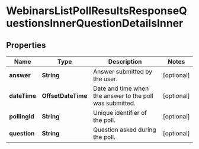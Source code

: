 

# WebinarsListPollResultsResponseQuestionsInnerQuestionDetailsInner


## Properties

| Name | Type | Description | Notes |
|------------ | ------------- | ------------- | -------------|
|**answer** | **String** | Answer submitted by the user. |  [optional] |
|**dateTime** | **OffsetDateTime** | Date and time when the answer to the poll was submitted. |  [optional] |
|**pollingId** | **String** | Unique identifier of the poll. |  [optional] |
|**question** | **String** | Question asked during the poll. |  [optional] |



